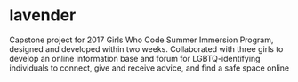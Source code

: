 # lavender
Capstone project for 2017 Girls Who Code Summer Immersion Program, designed and developed within two weeks. Collaborated with three girls to develop an online information base and forum for LGBTQ-identifying individuals to connect, give and receive advice, and find a safe space online
